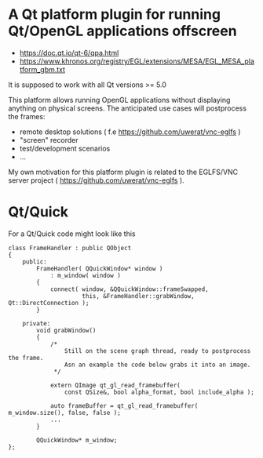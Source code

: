 # A Qt platform plugin for running Qt/OpenGL applications offscreen

- https://doc.qt.io/qt-6/qpa.html
- https://www.khronos.org/registry/EGL/extensions/MESA/EGL_MESA_platform_gbm.txt

It is supposed to work with all Qt versions >= 5.0

This platform allows running OpenGL applications without displaying anything
on physical screens. The anticipated use cases will postprocess the frames:

- remote desktop solutions ( f.e https://github.com/uwerat/vnc-eglfs )
- "screen" recorder
- test/development scenarios
- ...

My own motivation for this platform plugin is related to the EGLFS/VNC server 
project ( https://github.com/uwerat/vnc-eglfs ).

# Qt/Quick

For a Qt/Quick code might look like this

```
class FrameHandler : public QObject
{
    public:
        FrameHandler( QQuickWindow* window )
            : m_window( window )
        {
            connect( window, &QQuickWindow::frameSwapped,
                     this, &FrameHandler::grabWindow, Qt::DirectConnection );
        }

    private:
        void grabWindow()
        {
            /*
                Still on the scene graph thread, ready to postprocess the frame.
                Asn an example the code below grabs it into an image.
             */

            extern QImage qt_gl_read_framebuffer(
                const QSize&, bool alpha_format, bool include_alpha );

            auto frameBuffer = qt_gl_read_framebuffer( m_window.size(), false, false );
            ...
        }

        QQuickWindow* m_window;
};

```
